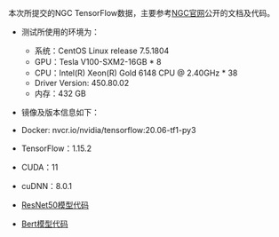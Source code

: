 <!-- omit in toc -->

本次所提交的NGC TensorFlow数据，主要参考[NGC官网](https://github.com/NVIDIA/DeepLearningExamples/tree/master/TensorFlow)公开的文档及代码。

- 测试所使用的环境为：
  - 系统：CentOS Linux release 7.5.1804
  - GPU：Tesla V100-SXM2-16GB * 8
  - CPU：Intel(R) Xeon(R) Gold 6148 CPU @ 2.40GHz * 38
  - Driver Version: 450.80.02
  - 内存：432 GB

- 镜像及版本信息如下：
- Docker: nvcr.io/nvidia/tensorflow:20.06-tf1-py3
- TensorFlow：1.15.2
- CUDA：11
- cuDNN：8.0.1
- [ResNet50模型代码](https://github.com/NVIDIA/DeepLearningExamples/tree/master/TensorFlow/Classification/ConvNets/resnet50v1.5)
- [Bert模型代码](https://github.com/NVIDIA/DeepLearningExamples/tree/master/TensorFlow/LanguageModeling/BERT)
